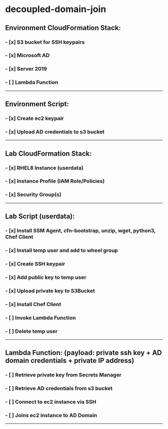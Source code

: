 # decoupled-domain-join

## Environment CloudFormation Stack:
### - [x] S3 bucket for SSH keypairs 
### - [x] Microsoft AD
### - [x] Server 2019
### - [ ] Lambda Function
------
## Environment Script:
### - [x] Create ec2 keypair
### - [x] Upload AD credentials to s3 bucket
------
## Lab CloudFormation Stack:
### - [x] RHEL8 Instance (userdata)
### - [x] Instance Profile (IAM Role/Policies)
### - [x] Security Group(s)
------
## Lab Script (userdata):
### - [x] Install SSM Agent, cfn-bootstrap, unzip, wget, python3, Chef Client
### - [x] Install temp user and add to wheel group
### - [x] Create SSH keypair
### - [x] Add public key to temp user
### - [x] Upload private key to S3Bucket
### - [x] Install Chef Client
### - [ ] Invoke Lambda Function
### - [ ] Delete temp user
------
## Lambda Function: (payload: private ssh key + AD domain credentials + private IP address)
### - [ ] Retrieve private key from Secrets Manager
### - [ ] Retrieve AD credentials from s3 bucket
### - [ ] Connect to ec2 instance via SSH
### - [ ] Joins ec2 instance to AD Domain
------
